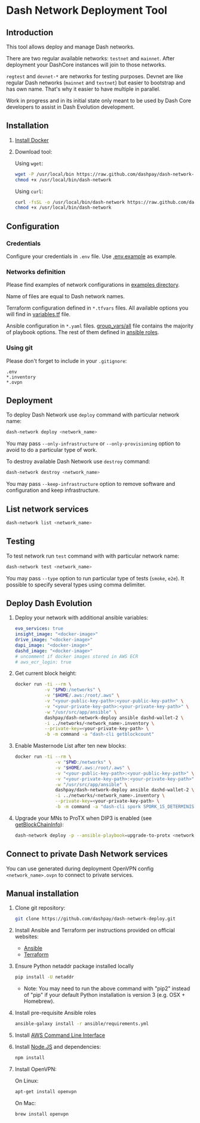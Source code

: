 # Dash Network Deployment Tool

## Introduction

This tool allows deploy and manage Dash networks.

There are two regular available networks: `testnet` and `mainnet`.
After deployment your DashCore instances will join to those networks.

`regtest` and `devnet-*` are networks for testing purposes.
Devnet are like regular Dash networks (`mainnet` and `testnet`)
but easier to bootstrap and has own name. That's why it easier to have multiple in parallel.  

Work in progress and in its initial state only meant to be used by Dash Core
developers to assist in Dash Evolution development.

## Installation

1. [Install Docker](https://docs.docker.com/install/)
2. Download tool:

    Using `wget`:
    
    ```bash
    wget -P /usr/local/bin https://raw.github.com/dashpay/dash-network-deploy/master/bin/dash-network && \
    chmod +x /usr/local/bin/dash-network
    ```

    Using `curl`:
    
    ```bash
    curl -fsSL -o /usr/local/bin/dash-network https://raw.github.com/dashpay/dash-network-deploy/master/bin/dash-network && \
    chmod +x /usr/local/bin/dash-network
    ```


## Configuration

### Credentials

Configure your credentials in `.env` file.
Use [.env.example](https://github.com/dashpay/dash-network-deploy/blob/master/examples/.env.example) as example.

### Networks definition

Please find examples of network configurations
in [examples directory](https://github.com/dashpay/dash-network-deploy/tree/master/examples/).

Name of files are equal to Dash network names.

Terraform configuration defined in `*.tfvars` files.
All available options you will find
in [variables.tf](https://github.com/dashpay/dash-network-deploy/blob/master/terraform/aws/variables.tf) file.

Ansible configuration in `*.yaml` files.
[group_vars/all](https://github.com/dashpay/dash-network-deploy/blob/master/ansible/group_vars/all)
file contains the majority of playbook options.
The rest of them defined in [ansible roles](https://github.com/dashpay/dash-network-deploy/tree/master/ansible/roles).

### Using git

Please don't forget to include in your `.gitignore`:
```
.env
*.inventory
*.ovpn
```

## Deployment

To deploy Dash Network use `deploy` command with particular network name:

```bash
dash-network deploy <network_name>
```

You may pass `--only-infrastructure` or `--only-provisioning` option to avoid to do a particular type of work.

To destroy available Dash Network use `destroy` command:

```bash
dash-network destroy <network_name>
```

You may pass `--keep-infrastructure` option to remove software and configuration and keep infrastructure.

## List network services

```bash
dash-network list <network_name>
```

## Testing

To test network run `test` command with with particular network name:

```bash
dash-network test <network_name>
```

You may pass `--type` option to run particular type of tests (`smoke`, `e2e`).
It possible to specify several types using comma delimiter.

## Deploy Dash Evolution

1. Deploy your network with additional ansible variables:

    ```yaml
    evo_services: true
    insight_image: "<docker-image>"
    drive_image: "<docker-image>"
    dapi_image: "<docker-image>"
    dashd_image: "<docker-image>"
    # uncomment if docker images stored in AWS ECR
    # aws_ecr_login: true
    ```
    
2. Get current block height:

    ```bash
    docker run -ti --rm \
               -v "$PWD:/networks" \
               -v "$HOME/.aws:/root/.aws" \
               -v "<your-public-key-path>:<your-public-key-path>" \
               -v "<your-private-key-path>:<your-private-key-path>" \
               -w "/usr/src/app/ansible" \
               dashpay/dash-network-deploy ansible dashd-wallet-2 \
               -i ../networks/<network_name>.inventory \
               --private-key=<your-private-key-path> \
               -b -m command -a "dash-cli getblockcount"
    ```


3. Enable Masternode List after ten new blocks:

    ```bash
    docker run -ti --rm \
                   -v "$PWD:/networks" \
                   -v "$HOME/.aws:/root/.aws" \
                   -v "<your-public-key-path>:<your-public-key-path>" \
                   -v "<your-private-key-path>:<your-private-key-path>" \
                   -w "/usr/src/app/ansible" \
                   dashpay/dash-network-deploy ansible dashd-wallet-2 \
                   -i ../networks/<network_name>.inventory \
                   --private-key=<your-private-key-path> \
                   -b -m command -a "dash-cli spork SPORK_15_DETERMINISTIC_MNS_ENABLED <current_block_height+10>"
    ```
    
4. Upgrade your MNs to ProTX when DIP3 is enabled
  (see [getBlockChainInfo](https://dash-docs.github.io/en/developer-reference#getblockchaininfo)):

   ```bash
   dash-network deploy -p --ansible-playbook=upgrade-to-protx <network_name>
   ```

## Connect to private Dash Network services

You can use generated during deployment OpenVPN config `<network_name>.ovpn` to connect to private services.

## Manual installation

1. Clone git repository:

    ```bash
    git clone https://github.com/dashpay/dash-network-deploy.git
    ```

2. Install Ansible and Terraform per instructions provided on official websites:

    * [Ansible](https://docs.ansible.com/ansible/latest/installation_guide/intro_installation.html)
    * [Terraform](https://www.terraform.io/intro/getting-started/install.html)
    
3. Ensure Python netaddr package installed locally

    ```bash
    pip install -U netaddr
    ```
    
    * Note: You may need to run the above command with "pip2" instead of "pip" if
      your default Python installation is version 3 (e.g. OSX + Homebrew).

4. Install pre-requisite Ansible roles

    ```bash
    ansible-galaxy install -r ansible/requirements.yml
    ```
      
5. Install [AWS Command Line Interface](https://docs.aws.amazon.com/cli/latest/userguide/installing.html)


6. Install [Node.JS](https://nodejs.org/en/download/) and dependencies:

    ```bash
    npm install
    ```
    
7. Install OpenVPN:

    On Linux:
    ```bash
    apt-get install openvpn
    ```
    
    On Mac:
    ```bash
    brew install openvpn
    ```
